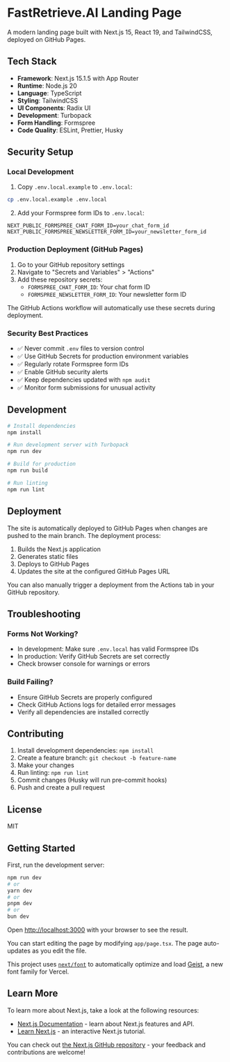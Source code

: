 # FastRetrieve.AI Landing Page

A modern landing page built with Next.js 15, React 19, and TailwindCSS, deployed on GitHub Pages.

## Tech Stack

- **Framework**: Next.js 15.1.5 with App Router
- **Runtime**: Node.js 20
- **Language**: TypeScript
- **Styling**: TailwindCSS
- **UI Components**: Radix UI
- **Development**: Turbopack
- **Form Handling**: Formspree
- **Code Quality**: ESLint, Prettier, Husky

## Security Setup

### Local Development

1. Copy `.env.local.example` to `.env.local`:
```bash
cp .env.local.example .env.local
```

2. Add your Formspree form IDs to `.env.local`:
```
NEXT_PUBLIC_FORMSPREE_CHAT_FORM_ID=your_chat_form_id
NEXT_PUBLIC_FORMSPREE_NEWSLETTER_FORM_ID=your_newsletter_form_id
```

### Production Deployment (GitHub Pages)

1. Go to your GitHub repository settings
2. Navigate to "Secrets and Variables" > "Actions"
3. Add these repository secrets:
   - `FORMSPREE_CHAT_FORM_ID`: Your chat form ID
   - `FORMSPREE_NEWSLETTER_FORM_ID`: Your newsletter form ID

The GitHub Actions workflow will automatically use these secrets during deployment.

### Security Best Practices

- ✅ Never commit `.env` files to version control
- ✅ Use GitHub Secrets for production environment variables
- ✅ Regularly rotate Formspree form IDs
- ✅ Enable GitHub security alerts
- ✅ Keep dependencies updated with `npm audit`
- ✅ Monitor form submissions for unusual activity

## Development

```bash
# Install dependencies
npm install

# Run development server with Turbopack
npm run dev

# Build for production
npm run build

# Run linting
npm run lint
```

## Deployment

The site is automatically deployed to GitHub Pages when changes are pushed to the main branch. The deployment process:

1. Builds the Next.js application
2. Generates static files
3. Deploys to GitHub Pages
4. Updates the site at the configured GitHub Pages URL

You can also manually trigger a deployment from the Actions tab in your GitHub repository.

## Troubleshooting

### Forms Not Working?
- In development: Make sure `.env.local` has valid Formspree IDs
- In production: Verify GitHub Secrets are set correctly
- Check browser console for warnings or errors

### Build Failing?
- Ensure GitHub Secrets are properly configured
- Check GitHub Actions logs for detailed error messages
- Verify all dependencies are installed correctly

## Contributing

1. Install development dependencies: `npm install`
2. Create a feature branch: `git checkout -b feature-name`
3. Make your changes
4. Run linting: `npm run lint`
5. Commit changes (Husky will run pre-commit hooks)
6. Push and create a pull request

## License

MIT

## Getting Started

First, run the development server:

```bash
npm run dev
# or
yarn dev
# or
pnpm dev
# or
bun dev
```

Open [http://localhost:3000](http://localhost:3000) with your browser to see the result.

You can start editing the page by modifying `app/page.tsx`. The page auto-updates as you edit the file.

This project uses [`next/font`](https://nextjs.org/docs/app/building-your-application/optimizing/fonts) to automatically optimize and load [Geist](https://vercel.com/font), a new font family for Vercel.

## Learn More

To learn more about Next.js, take a look at the following resources:

- [Next.js Documentation](https://nextjs.org/docs) - learn about Next.js features and API.
- [Learn Next.js](https://nextjs.org/learn) - an interactive Next.js tutorial.

You can check out [the Next.js GitHub repository](https://github.com/vercel/next.js) - your feedback and contributions are welcome!
